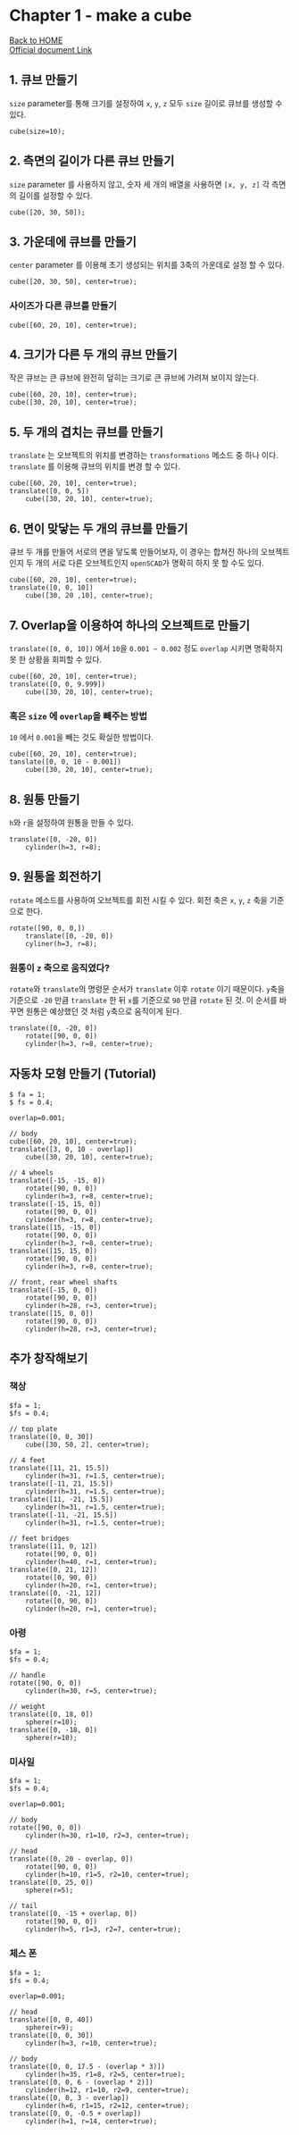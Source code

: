 # Chapter 1 - make a cube

[Back to HOME](../README.md)<br>
[Official document Link](https://en.wikibooks.org/wiki/OpenSCAD_Tutorial/Chapter_1)

## 1. 큐브 만들기

`size` parameter를 통해 크기를 설정하여 `x`, `y`, `z` 모두 `size` 길이로 큐브를 생성할 수 있다.

```openscad
cube(size=10);
```

## 2. 측면의 길이가 다른 큐브 만들기

`size` parameter 를 사용하지 않고, 숫자 세 개의 배열을 사용하면 `[x, y, z]` 각 측면의 길이를 설정할 수 있다.

```openscad
cube([20, 30, 50]);
```

## 3. 가운데에 큐브를 만들기

`center` parameter 를 이용해 초기 생성되는 위치를 3축의 가운데로 설정 할 수 있다.

```openscad
cube([20, 30, 50], center=true);
```

### 사이즈가 다른 큐브를 만들기

```openscad
cube([60, 20, 10], center=true);
```

## 4. 크기가 다른 두 개의 큐브 만들기

작은 큐브는 큰 큐브에 완전히 덮히는 크기로 큰 큐브에 가려져 보이지 않는다.

```openscad
cube([60, 20, 10], center=true);
cube([30, 20, 10], center=true);
```

## 5. 두 개의 겹치는 큐브를 만들기

`translate` 는 오브젝트의 위치를 변경하는 `transformations` 메소드 중 하나 이다.
`translate` 를 이용해 큐브의 위치를 변경 할 수 있다.

```openscad
cube([60, 20, 10], center=true);
translate([0, 0, 5])
    cube([30, 20, 10], center=true);
```

## 6. 면이 맞닿는 두 개의 큐브를 만들기

큐브 두 개를 만들어 서로의 면을 닿도록 만들어보자, 이 경우는 합쳐진 하나의 오브젝트인지
두 개의 서로 다른 오브젝트인지 `openSCAD`가 명확히 하지 못 할 수도 있다.

```openscad
cube([60, 20, 10], center=true);
translate([0, 0, 10])
    cube([30, 20 ,10], center=true);
```

## 7. Overlap을 이용하여 하나의 오브젝트로 만들기

`translate([0, 0, 10])` 에서 `10`을 `0.001 ~ 0.002` 정도 `overlap` 시키면 명확하지 못 한 상황을 회피할 수 있다.

```openscad
cube([60, 20, 10], center=true);
translate([0, 0, 9.999])
    cube([30, 20, 10], center=true);
```

### 혹은 `size` 에 `overlap`을 빼주는 방법

`10` 에서 `0.001`을 빼는 것도 확실한 방법이다.

```openscad
cube([60, 20, 10], center=true);
tanslate([0, 0, 10 - 0.001])
    cube([30, 20, 10], center=true);
```

## 8. 원통 만들기

`h`와 `r`을 설정하여 원통을 만들 수 있다.

```openscad
translate([0, -20, 0])
    cylinder(h=3, r=8);
```

## 9. 원통을 회전하기

`rotate` 메소드를 사용하여 오브젝트를 회전 시킬 수 있다. 회전 축은 `x`, `y`, `z` 축을 기준으로 한다.

```openscad
rotate([90, 0, 0,])
    translate([0, -20, 0])
    cyliner(h=3, r=8);
```

### 원통이 `z` 축으로 움직였다?

`rotate`와 `translate`의 명령문 순서가 `translate` 이후 `rotate` 이기 때문이다.
`y`축을 기준으로 `-20` 만큼 `translate` 한 뒤 `x`를 기준으로 `90` 만큼 `rotate` 된 것.
이 순서를 바꾸면 원통은 예상했던 것 처럼 `y`축으로 움직이게 된다.

```openscad
translate([0, -20, 0])
    rotate([90, 0, 0])
    cylinder(h=3, r=8, center=true);
```

## 자동차 모형 만들기 (Tutorial)

```openscad
$ fa = 1;
$ fs = 0.4;

overlap=0.001;

// body
cube([60, 20, 10], center=true);
translate([3, 0, 10 - overlap])
    cube([30, 20, 10], center=true);

// 4 wheels
translate([-15, -15, 0])
    rotate([90, 0, 0])
    cylinder(h=3, r=8, center=true);
translate([-15, 15, 0])
    rotate([90, 0, 0])
    cylinder(h=3, r=8, center=true);
translate([15, -15, 0])
    rotate([90, 0, 0])
    cylinder(h=3, r=8, center=true);
translate([15, 15, 0])
    rotate([90, 0, 0])
    cylinder(h=3, r=8, center=true);

// front, rear wheel shafts
translate([-15, 0, 0])
    rotate([90, 0, 0])
    cylinder(h=28, r=3, center=true);
translate([15, 0, 0])
    rotate([90, 0, 0])
    cylinder(h=28, r=3, center=true);
```

## 추가 창작해보기

### 책상

```openscad
$fa = 1;
$fs = 0.4;

// top plate
translate([0, 0, 30])
    cube([30, 50, 2], center=true);

// 4 feet
translate([11, 21, 15.5])
    cylinder(h=31, r=1.5, center=true);
translate([-11, 21, 15.5])
    cylinder(h=31, r=1.5, center=true);
translate([11, -21, 15.5])
    cylinder(h=31, r=1.5, center=true);
translate([-11, -21, 15.5])
    cylinder(h=31, r=1.5, center=true);

// feet bridges
translate([11, 0, 12])
    rotate([90, 0, 0])
    cylinder(h=40, r=1, center=true);
translate([0, 21, 12])
    rotate([0, 90, 0])
    cylinder(h=20, r=1, center=true);
translate([0, -21, 12])
    rotate([0, 90, 0])
    cylinder(h=20, r=1, center=true);
```

### 아령

```openscad
$fa = 1;
$fs = 0.4;

// handle
rotate([90, 0, 0])
    cylinder(h=30, r=5, center=true);

// weight
translate([0, 18, 0])
    sphere(r=10);
translate([0, -18, 0])
    sphere(r=10);
```

### 미사일

```openscad
$fa = 1;
$fs = 0.4;

overlap=0.001;

// body
rotate([90, 0, 0])
    cylinder(h=30, r1=10, r2=3, center=true);

// head
translate([0, 20 - overlap, 0]) 
    rotate([90, 0, 0])
    cylinder(h=10, r1=5, r2=10, center=true);
translate([0, 25, 0])
    sphere(r=5);

// tail
translate([0, -15 + overlap, 0])
    rotate([90, 0, 0])
    cylinder(h=5, r1=3, r2=7, center=true);
```

### 체스 폰

```openscad
$fa = 1;
$fs = 0.4;

overlap=0.001;

// head
translate([0, 0, 40])
    sphere(r=9);
translate([0, 0, 30])
    cylinder(h=3, r=10, center=true);

// body
translate([0, 0, 17.5 - (overlap * 3)])
    cylinder(h=35, r1=8, r2=5, center=true);
translate([0, 0, 6 - (overlap * 2)])
    cylinder(h=12, r1=10, r2=9, center=true);
translate([0, 0, 3 - overlap])
    cylinder(h=6, r1=15, r2=12, center=true);
translate([0, 0, -0.5 + overlap])
    cylinder(h=1, r=14, center=true);
```
